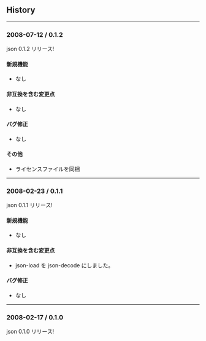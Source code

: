 ## History

---

### 2008-07-12 / 0.1.2

json 0.1.2 リリース!

#### 新規機能

  * なし

#### 非互換を含む変更点

  * なし

#### バグ修正

  * なし

#### その他

  * ライセンスファイルを同梱


---

### 2008-02-23 / 0.1.1

json 0.1.1 リリース!

#### 新規機能

  * なし

#### 非互換を含む変更点

  * json-load を json-decode にしました。

#### バグ修正

  * なし


---

### 2008-02-17 / 0.1.0

json 0.1.0 リリース!
